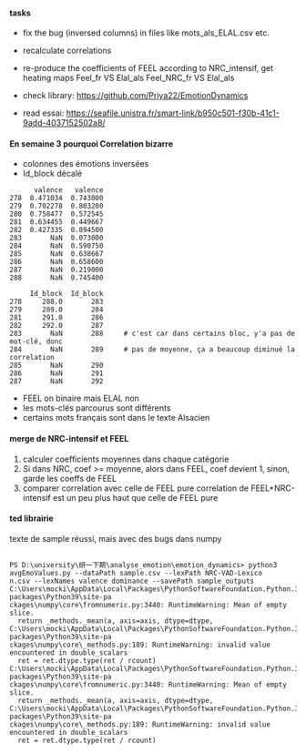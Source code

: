 #### tasks
- fix the bug (inversed columns) in files like mots_als_ELAL.csv etc.
- recalculate correlations
- re-produce the coefficients of FEEL according to NRC_intensif, get heating maps
	Feel_fr VS Elal_als
	Feel_NRC_fr VS Elal_als

- check library: https://github.com/Priya22/EmotionDynamics
- read essai: https://seafile.unistra.fr/smart-link/b950c501-f30b-41c1-9add-4037152502a8/

#### En semaine 3 pourquoi Correlation bizarre
- colonnes des émotions inversées
- Id_block décalé
```shell
      valence   valence     
278  0.471034  0.743000
279  0.702278  0.803200
280  0.758477  0.572545
281  0.634455  0.449667
282  0.427335  0.894500
283       NaN  0.073000
284       NaN  0.590750
285       NaN  0.638667
286       NaN  0.658600
287       NaN  0.219000
288       NaN  0.745400  

     Id_block  Id_block
278     288.0       283
279     289.0       284
281     291.0       286
282     292.0       287
283       NaN       288     # c'est car dans certains bloc, y'a pas de mot-clé, donc
284       NaN       289     # pas de moyenne, ça a beaucoup diminué la correlation
285       NaN       290
286       NaN       291
287       NaN       292
```
- FEEL on binaire mais ELAL non
- les mots-clés parcourus sont différents
- certains mots français sont dans le texte Alsacien

#### merge de NRC-intensif et FEEL
1. calculer coefficients moyennes dans chaque catégorie
2. Si dans NRC, coef >= moyenne, alors dans FEEL, coef devient 1, sinon, garde les coeffs de FEEL
3. comparer correlation avec celle de FEEL pure
	correlation de FEEL+NRC-intensif est un peu plus haut que celle de FEEL pure

#### ted librairie
texte de sample réussi, mais avec des bugs dans numpy

```shell

PS D:\university\研一下期\analyse_emotion\emotion_dynamics> python3 avgEmoValues.py --dataPath sample.csv --lexPath NRC-VAD-Lexico
n.csv --lexNames valence dominance --savePath sample_outputs
C:\Users\mocki\AppData\Local\Packages\PythonSoftwareFoundation.Python.3.9_qbz5n2kfra8p0\LocalCache\local-packages\Python39\site-pa
ckages\numpy\core\fromnumeric.py:3440: RuntimeWarning: Mean of empty slice.
  return _methods._mean(a, axis=axis, dtype=dtype,
C:\Users\mocki\AppData\Local\Packages\PythonSoftwareFoundation.Python.3.9_qbz5n2kfra8p0\LocalCache\local-packages\Python39\site-pa
ckages\numpy\core\_methods.py:189: RuntimeWarning: invalid value encountered in double_scalars
  ret = ret.dtype.type(ret / rcount)
C:\Users\mocki\AppData\Local\Packages\PythonSoftwareFoundation.Python.3.9_qbz5n2kfra8p0\LocalCache\local-packages\Python39\site-pa
ckages\numpy\core\fromnumeric.py:3440: RuntimeWarning: Mean of empty slice.
  return _methods._mean(a, axis=axis, dtype=dtype,
C:\Users\mocki\AppData\Local\Packages\PythonSoftwareFoundation.Python.3.9_qbz5n2kfra8p0\LocalCache\local-packages\Python39\site-pa
ckages\numpy\core\_methods.py:189: RuntimeWarning: invalid value encountered in double_scalars
  ret = ret.dtype.type(ret / rcount)

```

